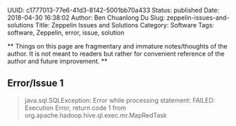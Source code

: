 UUID: c1777013-77e6-41d3-8142-5001bb70a433
Status: published
Date: 2018-04-30 16:38:02
Author: Ben Chuanlong Du
Slug: zeppelin-issues-and-solutions
Title: Zeppelin Issues and Solutions
Category: Software
Tags: software, Zeppelin, error, issue, solution

**
Things on this page are
fragmentary and immature notes/thoughts of the author.
It is not meant to readers
but rather for convenient reference of the author and future improvement.
**

## Error/Issue 1

> java.sql.SQLException: Error while processing statement: FAILED: Execution Error, return code 1 from org.apache.hadoop.hive.ql.exec.mr.MapRedTask
